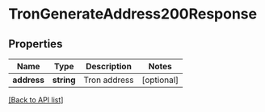 # TronGenerateAddress200Response

## Properties

Name | Type | Description | Notes
------------ | ------------- | ------------- | -------------
**address** | **string** | Tron address | [optional]

[[Back to API list]](../../README.md#api-endpoints)
